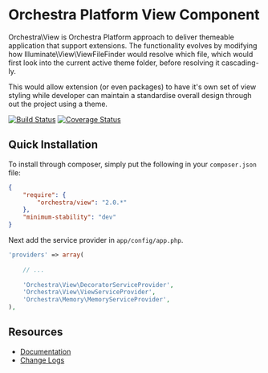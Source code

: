 Orchestra Platform View Component
==============

Orchestra\View is Orchestra Platform approach to deliver themeable application that support extensions. The functionality evolves by modifying how Illuminate\View\ViewFileFinder would resolve which file, which would first look into the current active theme folder, before resolving it cascading-ly.

This would allow extension (or even packages) to have it's own set of view styling while developer can maintain a standardise overall design through out the project using a theme.

[![Build Status](https://travis-ci.org/orchestral/view.png?branch=2.0)](https://travis-ci.org/orchestral/view) [![Coverage Status](https://coveralls.io/repos/orchestral/view/badge.png?branch=2.0)](https://coveralls.io/r/orchestral/view?branch=2.0)

## Quick Installation

To install through composer, simply put the following in your `composer.json` file:

```json
{
	"require": {
		"orchestra/view": "2.0.*"
	},
	"minimum-stability": "dev"
}
```

Next add the service provider in `app/config/app.php`.

```php
'providers' => array(
	
	// ...
	
	'Orchestra\View\DecoratorServiceProvider',
	'Orchestra\View\ViewServiceProvider',
	'Orchestra\Memory\MemoryServiceProvider',
),
```

## Resources

* [Documentation](http://orchestraplatform.com/docs/2.0/components/view)
* [Change Logs](https://github.com/orchestral/view/wiki/Change-Logs)
